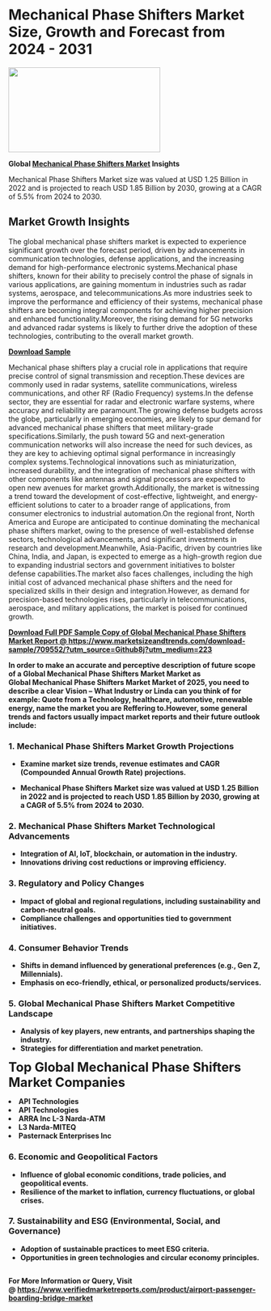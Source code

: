 <H1>Mechanical Phase Shifters Market Size, Growth and Forecast from 2024 - 2031</H1><img class="aligncenter size-medium wp-image-584254" src="https://thirdeyenews.in/wp-content/uploads/2024/09/Global-Market-Research-300x168.jpeg" alt="" width="300" height="168" /><p><strong>Global&nbsp;<a href="https://www.marketsizeandtrends.com/download-sample/709552/?utm_source=Github8j?utm_medium=223">Mechanical Phase Shifters Market</a> Insights</strong></p><p>Mechanical Phase Shifters Market size was valued at USD 1.25 Billion in 2022 and is projected to reach USD 1.85 Billion by 2030, growing at a CAGR of 5.5% from 2024 to 2030.</p><p><h2>Market Growth Insights</h2> <p>The global mechanical phase shifters market is expected to experience significant growth over the forecast period, driven by advancements in communication technologies, defense applications, and the increasing demand for high-performance electronic systems.Mechanical phase shifters, known for their ability to precisely control the phase of signals in various applications, are gaining momentum in industries such as radar systems, aerospace, and telecommunications.As more industries seek to improve the performance and efficiency of their systems, mechanical phase shifters are becoming integral components for achieving higher precision and enhanced functionality.Moreover, the rising demand for 5G networks and advanced radar systems is likely to further drive the adoption of these technologies, contributing to the overall market growth.</p> <p><strong><a href="#">Download Sample</a></strong></p> <p>Mechanical phase shifters play a crucial role in applications that require precise control of signal transmission and reception.These devices are commonly used in radar systems, satellite communications, wireless communications, and other RF (Radio Frequency) systems.In the defense sector, they are essential for radar and electronic warfare systems, where accuracy and reliability are paramount.The growing defense budgets across the globe, particularly in emerging economies, are likely to spur demand for advanced mechanical phase shifters that meet military-grade specifications.Similarly, the push toward 5G and next-generation communication networks will also increase the need for such devices, as they are key to achieving optimal signal performance in increasingly complex systems.Technological innovations such as miniaturization, increased durability, and the integration of mechanical phase shifters with other components like antennas and signal processors are expected to open new avenues for market growth.Additionally, the market is witnessing a trend toward the development of cost-effective, lightweight, and energy-efficient solutions to cater to a broader range of applications, from consumer electronics to industrial automation.On the regional front, North America and Europe are anticipated to continue dominating the mechanical phase shifters market, owing to the presence of well-established defense sectors, technological advancements, and significant investments in research and development.Meanwhile, Asia-Pacific, driven by countries like China, India, and Japan, is expected to emerge as a high-growth region due to expanding industrial sectors and government initiatives to bolster defense capabilities.The market also faces challenges, including the high initial cost of advanced mechanical phase shifters and the need for specialized skills in their design and integration.However, as demand for precision-based technologies rises, particularly in telecommunications, aerospace, and military applications, the market is poised for continued growth.<p><strong><a href="#"></p><p><span class=""><strong>Download Full PDF Sample Copy of Global Mechanical Phase Shifters Market Report</strong> @ <a href="https://www.marketsizeandtrends.com/download-sample/709552/?utm_source=Github8j?utm_medium=223" target="_blank">https://www.marketsizeandtrends.com/download-sample/709552/?utm_source=Github8j?utm_medium=223</a></span></p><p>In order to make an accurate and perceptive description of future scope of a Global&nbsp;Mechanical Phase Shifters Market Market as Global&nbsp;Mechanical Phase Shifters Market Market of 2025, you need to describe a clear Vision &ndash; What Industry or Linda can you think of for example: Quote from a Technology, healthcare, automotive, renewable energy, name the market you are Reffering to.However, some general trends and factors usually impact market reports and their future outlook include:</p><h3>1.&nbsp;<strong>Mechanical Phase Shifters Market Growth Projections</strong></h3><ul><li>Examine market size trends, revenue estimates and CAGR (Compounded Annual Growth Rate) projections.</li><li><p>Mechanical Phase Shifters Market size was valued at USD 1.25 Billion in 2022 and is projected to reach USD 1.85 Billion by 2030, growing at a CAGR of 5.5% from 2024 to 2030.</p></li></ul><h3>2.&nbsp;<strong>Mechanical Phase Shifters Market Technological Advancements</strong></h3><ul><li>Integration of AI, IoT, blockchain, or automation in the industry.</li><li>Innovations driving cost reductions or improving efficiency.</li></ul><h3>3.&nbsp;<strong>Regulatory and Policy Changes</strong></h3><ul><li>Impact of global and regional regulations, including sustainability and carbon-neutral goals.</li><li>Compliance challenges and opportunities tied to government initiatives.</li></ul><h3>4.&nbsp;<strong>Consumer Behavior Trends</strong></h3><ul><li>Shifts in demand influenced by generational preferences (e.g., Gen Z, Millennials).</li><li>Emphasis on eco-friendly, ethical, or personalized products/services.</li></ul><h3>5.&nbsp;<strong>Global Mechanical Phase Shifters Market Competitive Landscape</strong></h3><ul><li>Analysis of key players, new entrants, and partnerships shaping the industry.</li><li>Strategies for differentiation and market penetration.</li></ul><p data-pm-slice="1 1 []"><span style="color: inherit; font-family: inherit; font-size: 25px;">Top Global Mechanical Phase Shifters Market Companies</span></p><div class="" data-test-id=""><p><li>API Technologies</li><li> API Technologies</li><li> ARRA Inc L-3 Narda-ATM</li><li> L3 Narda-MITEQ</li><li> Pasternack Enterprises Inc</li></p></div><h3>6.&nbsp;<strong>Economic and Geopolitical Factors</strong></h3><ul><li>Influence of global economic conditions, trade policies, and geopolitical events.</li><li>Resilience of the market to inflation, currency fluctuations, or global crises.</li></ul><h3>7.&nbsp;<strong>Sustainability and ESG (Environmental, Social, and Governance)</strong></h3><ul><li>Adoption of sustainable practices to meet ESG criteria.</li><li>Opportunities in green technologies and circular economy principles.</li></ul><h2><strong style="font-size: 14px;">For More Information or Query, Visit @&nbsp;</strong><a style="background-color: #ffffff; font-size: 14px;" href="https://www.marketsizeandtrends.com/report/mechanical-phase-shifters-market/" target="_blank">https://www.verifiedmarketreports.com/product/airport-passenger-boarding-bridge-market</a></h2>